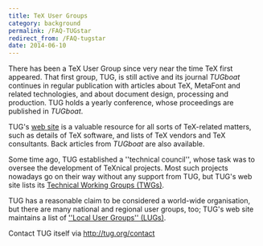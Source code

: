 ```yaml
---
title: TeX User Groups
category: background
permalink: /FAQ-TUGstar
redirect_from: /FAQ-tugstar
date: 2014-06-10
---
```


There has been a TeX User Group since very near the time TeX
first appeared.  That first group, TUG, is still active and its
journal _TUGboat_ continues in regular publication
with articles about TeX, MetaFont and related technologies, and about
document design, processing and production.  TUG holds a yearly
conference, whose proceedings are published in _TUGboat_.

TUG's [web site](http://www.tug.org) is a valuable
resource for all sorts of
TeX-related matters, such as details of TeX software, and lists
of TeX vendors and TeX consultants.  Back articles from
_TUGboat_ are also available.

Some time ago, TUG established a ''technical council'', whose
task was to oversee the development of TeXnical projects.  Most
such projects nowadays go on their way without any support from
TUG, but TUG's web site lists its
[Technical Working Groups (TWGs)](http://www.tug.org/twg.html).

TUG has a reasonable claim to be considered a world-wide
organisation, but there are many national and regional user groups,
too; TUG's web site maintains a list of
[''Local User Groups'' (LUGs)](http://www.tug.org/lugs.html).

Contact TUG itself via http://tug.org/contact


